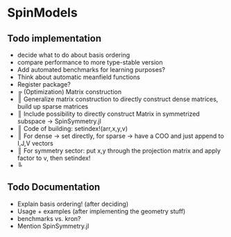 # SpinModels

## Todo implementation
 - decide what to do about basis ordering
 - compare performance to more type-stable version
 - Add automated benchmarks for learning purposes?
 - Think about automatic meanfield functions
 - Register package?
 - ╔ (Optimization) Matrix construction
 - ║ Generalize matrix construction to directly construct dense matrices, build up sparse matrices
 - ║ Include possibility to directly construct Matrix in symmetrized subspace -> SpinSymmetry.jl
 - ║ Code of building: setindex!(arr,x,y,v)
 - ║ For dense -> set directly, for sparse -> have a COO and just append to I,J,V vectors
 - ║ For symmetry sector: put x,y through the projection matrix and apply factor to v, then setindex!
 - ╚ 

## Todo Documentation
 - Explain basis ordering! (after deciding)
 - Usage + examples (after implementing the geometry stuff)
 - benchmarks vs. kron?
 - Mention SpinSymmetry.jl

